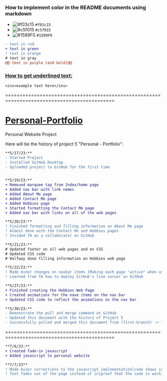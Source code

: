 ### How to implement color in the README documents using markdown ###
- ![#f03c15](https://placehold.co/15x15/f03c15/f03c15.png) `#f03c15`
- ![#c5f015](https://placehold.co/15x15/c5f015/c5f015.png) `#c5f015`
- ![#1589F0](https://placehold.co/15x15/1589F0/1589F0.png) `#1589F0`

```diff
- text in red
+ text in green
! text in orange
# text in gray
@@ text in purple (and bold)@@
```

### <ins>How to get underlined text:</ins> ###
```
<ins>example text here</ins>
```
============================================================================================

# <ins>Personal-Portfolio </ins>
Personal Website Project

Here will be the history of project 5 "Personal - Portfolio":

```diff
**5/17/23:** 
- Started Project
- Installed GitHub Desktop
- Uploaded project to GitHub for the first time


**5/19/23:**
+ Removed marquee tag from Index/home page
+ Added nav bar with link names
+ Added About Me page 
+ Added Contact Me page
+ Added Hobbies page
+ Started formatting the Contact Me page
+ Added nav bar with links on all of the web pages

**5/20/23:**
! Finished formatting and filling information on About Me page
! Almost done with the Contact Me and Hobbies pages
! Invided TA as a collaborator on GitHub

**5/21/23:**
# Updated footer on all web pages and on CSS
# Updated CSS code
# Halfway done filling information on Hobbies web page

**5/22/23:**
! Made minor changes on navbar items [Making each page "active" when user clicked on that page]
! Learned from TA how to deploy GitHub's live server on GitHub 

**5/27/23:**
+ Finished creating the Hobbies Web Page
+ Created animations for the nave items on the nav bar
+ Updated CSS code to reflect the animations on the nav bar

**5/30/23:**
- Demonstrate the pull and merge command on GitHub
- Updated this document with the history of Project 5
- Successfully pulled and merged this document from (first-branch) -> (Main)
```
============================================================================================

```diff
**7/6/23:**
+ Created fade-in javascript
+ Added javascript to personal website

**7/7/23**
! Made minor corrections to the javascript implementation[code shows in website]
! Text fades out of the page instead of in[proof that the code is working,albeit in reverse]
```